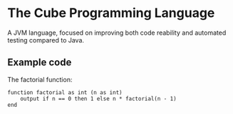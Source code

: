 # The Cube Programming Language

A JVM language, focused on improving both code reability and automated testing compared to Java.

## Example code

The factorial function:

```
function factorial as int (n as int)
    output if n == 0 then 1 else n * factorial(n - 1)
end
```